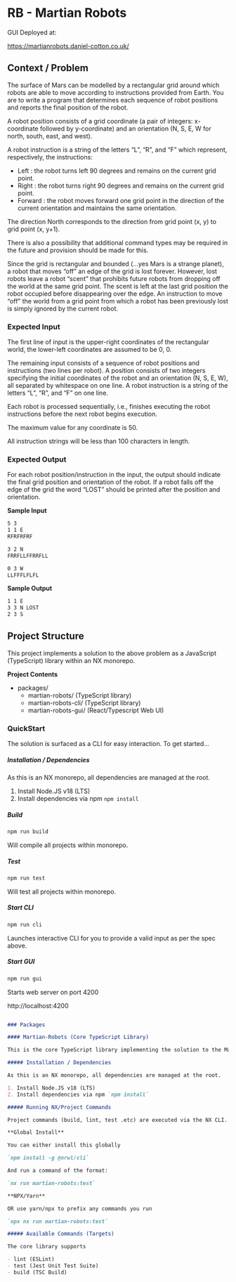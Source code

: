 # RB - Martian Robots

GUI Deployed at:

https://martianrobots.daniel-cotton.co.uk/

## Context / Problem

The surface of Mars can be modelled by a rectangular grid around which robots are able to
move according to instructions provided from Earth. You are to write a program that
determines each sequence of robot positions and reports the final position of the robot.

A robot position consists of a grid coordinate (a pair of integers: x-coordinate followed by
y-coordinate) and an orientation (N, S, E, W for north, south, east, and west).

A robot instruction is a string of the letters “L”, “R”, and “F” which represent, respectively, the
instructions:

- Left : the robot turns left 90 degrees and remains on the current grid point.
- Right : the robot turns right 90 degrees and remains on the current grid point.
- Forward : the robot moves forward one grid point in the direction of the current orientation and maintains the same orientation.

The direction North corresponds to the direction from grid point (x, y) to grid point (x, y+1).

There is also a possibility that additional command types may be required in the future and
provision should be made for this.

Since the grid is rectangular and bounded (...yes Mars is a strange planet), a robot that
moves “off” an edge of the grid is lost forever. However, lost robots leave a robot “scent” that
prohibits future robots from dropping off the world at the same grid point. The scent is left at
the last grid position the robot occupied before disappearing over the edge. An instruction to
move “off” the world from a grid point from which a robot has been previously lost is simply
ignored by the current robot.

### Expected Input

The first line of input is the upper-right coordinates of the rectangular world, the lower-left
coordinates are assumed to be 0, 0.

The remaining input consists of a sequence of robot positions and instructions (two lines per
robot). A position consists of two integers specifying the initial coordinates of the robot and
an orientation (N, S, E, W), all separated by whitespace on one line. A robot instruction is a
string of the letters “L”, “R”, and “F” on one line.

Each robot is processed sequentially, i.e., finishes executing the robot instructions before the
next robot begins execution.

The maximum value for any coordinate is 50.

All instruction strings will be less than 100 characters in length.

### Expected Output

For each robot position/instruction in the input, the output should indicate the final grid
position and orientation of the robot. If a robot falls off the edge of the grid the word “LOST”
should be printed after the position and orientation.

**Sample Input**

```sh
5 3
1 1 E
RFRFRFRF

3 2 N
FRRFLLFFRRFLL

0 3 W
LLFFFLFLFL
```

**Sample Output**

```sh
1 1 E
3 3 N LOST
2 3 S
```

## Project Structure

This project implements a solution to the above problem as a JavaScript (TypeScript) library within an NX monorepo.

**Project Contents**

- packages/
   - martian-robots/ (TypeScript library)
   - martian-robots-cli/ (TypeScript library)
   - martian-robots-gui/ (React/Typescript Web UI)

### QuickStart

The solution is surfaced as a CLI for easy interaction. To get started...

##### Installation / Dependencies

As this is an NX monorepo, all dependencies are managed at the root.

1. Install Node.JS v18 (LTS)
2. Install dependencies via npm `npm install`

##### Build

```bash
npm run build
```

Will compile all projects within monorepo.

##### Test

```bash
npm run test
```

Will test all projects within monorepo.

##### Start CLI

```bash
npm run cli
```

Launches interactive CLI for you to provide a valid input as per the spec above.

##### Start GUI

```bash
npm run gui
```

Starts web server on port 4200

http://localhost:4200

```md

### Packages

#### Martian-Robots (Core TypeScript Library)

This is the core TypeScript library implementing the solution to the Martian Robots problem.

##### Installation / Dependencies

As this is an NX monorepo, all dependencies are managed at the root.

1. Install Node.JS v18 (LTS)
2. Install dependencies via npm `npm install`

##### Running NX/Project Commands

Project commands (build, lint, test .etc) are executed via the NX CLI.

**Global Install**

You can either install this globally

`npm install -g @nrwl/cli`

And run a command of the format:

`nx run martian-robots:test`

**NPX/Yarn**

OR use yarn/npx to prefix any commands you run

`npx nx run martian-robots:test`

##### Available Commands (Targets)

The core library supports

- lint (ESLint)
- test (Jest Unit Test Suite)
- build (TSC Build)
```

